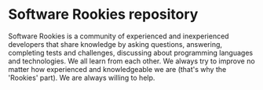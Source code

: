 # Software Rookies repository

Software Rookies is a community of experienced and inexperienced developers that share knowledge by asking questions, answering, completing tests and challenges, discussing about programming languages and technologies. We all learn from each other. We always try to improve no matter how experienced and knowledgeable we are (that's why the 'Rookies' part). We are always willing to help.